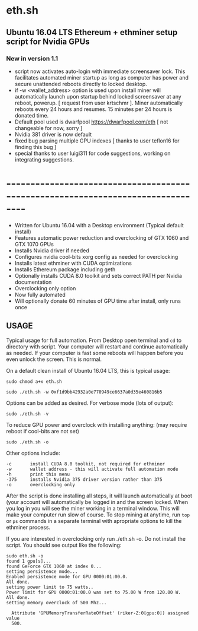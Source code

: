 # eth.sh
## Ubuntu 16.04 LTS Ethereum + ethminer setup script for Nvidia GPUs

### New in version 1.1

- script now activates auto-login with immediate screensaver lock. This facilitates automated miner startup
  as long as computer has power and secure unattended reboots directly to locked desktop.  
- if -w <wallet_address> option is used upon install miner will automatically launch upon startup behind locked
  screensaver at any reboot, powerup. [ request from user krtschmr ]. Miner automatically reboots every 24 hours
  and resumes. 15 minutes per 24 hours is donated time.
- Default pool used is dwarfpool https://dwarfpool.com/eth [ not changeable for now, sorry ]  
- Nvidia 381 driver is now default  
- fixed bug parsing multiple GPU indexes [ thanks to user teflon16 for finding this bug ]
- special thanks to user luigi311 for code suggestions, working on integrating suggestions. 

# --------------------------------------------------------------------------------

- Written for Ubuntu 16.04 with a Desktop environment (Typical default install)
- Features automatic power reduction and overclocking of GTX 1060 and GTX 1070 GPUs
- Installs Nvidia driver if needed
- Configures nvidia cool-bits xorg config as needed for overclocking
- Installs latest ethminer with CUDA optimizations 
- Installs Ethereum package including geth
- Optionally installs CUDA 8.0 toolkit and sets correct PATH per Nvidia documentation
- Overclocking only option
- Now fully automated
- Will optionally donate 60 minutes of GPU time after install, only runs once

## USAGE

Typical usage for full automation. From Desktop open terminal and `cd` to directory with script. Your computer will restart and continue automatically as needed. If your computer is fast some reboots will happen before you even unlock the screen. This is normal.

On a default clean install of Ubuntu 16.04 LTS, this is typical usage:

`sudo chmod a+x eth.sh`

`sudo ./eth.sh -w 0xf1d9bb42932a0e770949ce6637a0d35e460816b5`

Options can be added as desired. For verbose mode (lots of output):

`sudo ./eth.sh -v`

To reduce GPU power and overclock with installing anything: (may require reboot if cool-bits are not set)

`sudo ./eth.sh -o`

Other options include:

```-v       enable verbose mode, lots of output
-c       install CUDA 8.0 toolkit, not required for ethminer
-w       wallet address - this will activate full automation mode
-h       print this menu
-375     installs Nvidia 375 driver version rather than 375 
-o       overclocking only
```
After the script is done installing all steps, it will launch automatically at boot (your account will automatically be logged in and the screen locked. When you log in you will see the miner working in a terminal window. This will make your computer run slow of course. To stop mining at anytime, run `top` or `ps` commands in a separate terminal with apropriate options to kill the ethminer process. 

If you are interested in overclocking only run ./eth.sh -o. Do not install the script. You should see output like the following:

```
sudo eth.sh -o
found 1 gpu[s]...
found GeForce GTX 1060 at index 0...
setting persistence mode...
Enabled persistence mode for GPU 0000:01:00.0.
All done.
setting power limit to 75 watts..
Power limit for GPU 0000:01:00.0 was set to 75.00 W from 120.00 W.
All done.
setting memory overclock of 500 Mhz...

  Attribute 'GPUMemoryTransferRateOffset' (riker-Z:0[gpu:0]) assigned value
  500.
  ```
  
















